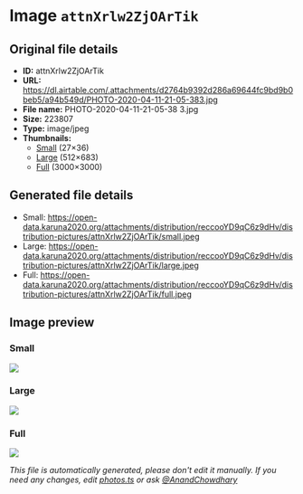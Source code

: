 # Image `attnXrlw2ZjOArTik`

## Original file details

- **ID:** attnXrlw2ZjOArTik
- **URL:** https://dl.airtable.com/.attachments/d2764b9392d286a69644fc9bd9b0beb5/a94b549d/PHOTO-2020-04-11-21-05-383.jpg
- **File name:** PHOTO-2020-04-11-21-05-38 3.jpg
- **Size:** 223807
- **Type:** image/jpeg
- **Thumbnails:**
  - [Small](https://dl.airtable.com/.attachmentThumbnails/5edd740621e1d4b0f5ec23d995e0c509/3f10733c) (27×36)
  - [Large](https://dl.airtable.com/.attachmentThumbnails/d582d6ede7cb2917237d276a23b3eee5/64962452) (512×683)
  - [Full](https://dl.airtable.com/.attachmentThumbnails/8cd65f87f253dc9cad0cfd0ae9a37c35/2bcdb949) (3000×3000)

## Generated file details

- Small: https://open-data.karuna2020.org/attachments/distribution/reccooYD9qC6z9dHv/distribution-pictures/attnXrlw2ZjOArTik/small.jpeg
- Large: https://open-data.karuna2020.org/attachments/distribution/reccooYD9qC6z9dHv/distribution-pictures/attnXrlw2ZjOArTik/large.jpeg
- Full: https://open-data.karuna2020.org/attachments/distribution/reccooYD9qC6z9dHv/distribution-pictures/attnXrlw2ZjOArTik/full.jpeg

## Image preview

### Small

![](https://open-data.karuna2020.org/attachments/distribution/reccooYD9qC6z9dHv/distribution-pictures/attnXrlw2ZjOArTik/small.jpeg)

### Large

![](https://open-data.karuna2020.org/attachments/distribution/reccooYD9qC6z9dHv/distribution-pictures/attnXrlw2ZjOArTik/large.jpeg)

### Full

![](https://open-data.karuna2020.org/attachments/distribution/reccooYD9qC6z9dHv/distribution-pictures/attnXrlw2ZjOArTik/full.jpeg)

_This file is automatically generated, please don't edit it manually. If you need any changes, edit [photos.ts](/photos.ts) or ask [@AnandChowdhary](https://github.com/AnandChowdhary)_
